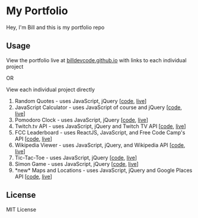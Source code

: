 # My Portfolio

Hey, I'm Bill and this is my portfolio repo

## Usage

View the portfolio live at [billdevcode.github.io](https://billdevcode.github.io/) with links to each individual project

OR

View each individual project directly

1. Random Quotes - uses JavaScript, jQuery [[code](https://github.com/billdevcode/billdevcode.github.io/tree/master/projects/random-quotes), [live](https://billdevcode.github.io/projects/random-quotes/index.html)]
2. JavaScript Calculator - uses JavaScript of course and jQuery [[code](https://github.com/billdevcode/billdevcode.github.io/tree/master/projects/javascript-calculator), [live](https://billdevcode.github.io/projects/javascript-calculator/index.html)]
3. Pomodoro Clock - uses JavaScript, jQuery [[code](https://github.com/billdevcode/billdevcode.github.io/tree/master/projects/pomodoro-clock), [live](https://billdevcode.github.io/projects/pomodoro-clock/index.html)]
4. Twitch.tv API - uses JavaScript, jQuery and Twitch TV API [[code](https://github.com/billdevcode/billdevcode.github.io/tree/master/projects/twitchTV), [live](https://billdevcode.github.io/projects/twitchTV/index.html)]
5. FCC Leaderboard - uses ReactJS, JavaScript, and Free Code Camp's API [[code](https://github.com/billdevcode/billdevcode.github.io/tree/master/projects/fcc-leaderboard), [live](https://billdevcode.github.io/projects/fcc-leaderboard/index.html)] 
6. Wikipedia Viewer - uses JavaScript, jQuery, and Wikipedia API [[code](https://github.com/billdevcode/billdevcode.github.io/tree/master/projects/wikipedia-viewer), [live](https://billdevcode.github.io/projects/wikipedia-viewer/index.html)]
7. Tic-Tac-Toe - uses JavaScript, jQuery [[code](https://github.com/billdevcode/billdevcode.github.io/tree/master/projects/tic-tac-toe), [live](https://billdevcode.github.io/projects/tic-tac-toe/index.html)]
8. Simon Game - uses JavaScript, jQuery [[code](https://github.com/billdevcode/billdevcode.github.io/tree/master/projects/simon-game), [live](https://billdevcode.github.io/projects/simon-game/index.html)]
9. \*new\* Maps and Locations - uses JavaScript, jQuery and Google Places API [[code](https://github.com/billdevcode/billdevcode.github.io/tree/master/projects/maps-locations), [live](https://billdevcode.github.io/projects/maps-locations/index.html)]

## License

MIT License
